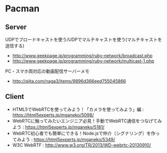 # Pacman

## Server
UDPでブロードキャストを使う/UDPでマルチキャストを使う(マルチキャストを送信する)
- http://www.geekpage.jp/programming/ruby-network/broadcast.php
- http://www.geekpage.jp/programming/ruby-network/multicast-1.php
 
PC・スマホ両対応の動画配信サーバーメモ
- http://qiita.com/naga3/items/9896d366eed755045866

## Client
- HTML5でWebRTCを使ってみよう！「カメラを使ってみよう」編 : https://html5experts.jp/mganeko/5098/
- WebRTCに触ってみたいエンジニア必見！手動でWebRTC通信をつなげてみよう : https://html5experts.jp/mganeko/5181/
- WebRTC初心者でも簡単にできる！Node.jsで仲介（シグナリング）を作ってみよう : https://html5experts.jp/mganeko/5349/
- W3C WebRTF : http://www.w3.org/TR/2013/WD-webrtc-20130910/
